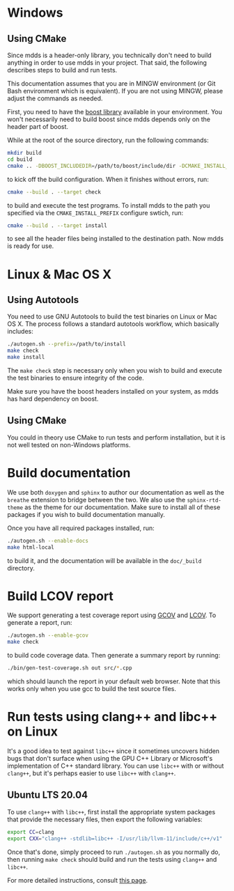 
# Windows

## Using CMake

Since mdds is a header-only library, you technically don't need to build
anything in order to use mdds in your project.  That said, the following
describes steps to build and run tests.

This documentation assumes that you are in MINGW environment (or Git Bash
environment which is equivalent).  If you are not using MINGW, please adjust
the commands as needed.

First, you need to have the [boost library](https://www.boost.org/) available
in your environment.  You won't necessarily need to build boost since mdds
depends only on the header part of boost.

While at the root of the source directory, run the following commands:

```bash
mkdir build
cd build
cmake .. -DBOOST_INCLUDEDIR=/path/to/boost/include/dir -DCMAKE_INSTALL_PREFIX=/path/to/install
```

to kick off the build configuration.  When it finishes without errors, run:

```bash
cmake --build . --target check
```

to build and execute the test programs.  To install mdds to the path you
specified via the `CMAKE_INSTALL_PREFIX` configure swtich, run:

```bash
cmake --build . --target install
```

to see all the header files being installed to the destination path.  Now mdds
is ready for use.


# Linux & Mac OS X

## Using Autotools

You need to use GNU Autotools to build the test binaries on Linux or Mac OS X.
The process follows a standard autotools workflow, which basically includes:

```bash
./autogen.sh --prefix=/path/to/install
make check
make install
```

The `make check` step is necessary only when you wish to build and execute the
test binaries to ensure integrity of the code.

Make sure you have the boost headers installed on your system, as mdds has
hard dependency on boost.

## Using CMake

You could in theory use CMake to run tests and perform installation, but it is
not well tested on non-Windows platforms.

# Build documentation

We use both `doxygen` and `sphinx` to author our documentation as well as
the `breathe` extension to bridge between the two.  We also use the
`sphinx-rtd-theme` as the theme for our documentation.  Make sure to install
all of these packages if you wish to build documentation manually.

Once you have all required packages installed, run:

```bash
./autogen.sh --enable-docs
make html-local
```

to build it, and the documentation will be available in the `doc/_build`
directory.

# Build LCOV report

We support generating a test coverage report using [GCOV](https://gcc.gnu.org/onlinedocs/gcc/Gcov.html)
and [LCOV](https://github.com/linux-test-project/lcov).  To generate a report,
run:

```bash
./autogen.sh --enable-gcov
make check
```

to build code coverage data.  Then generate a summary report by running:

```bash
./bin/gen-test-coverage.sh out src/*.cpp
```

which should launch the report in your default web browser.  Note that this works
only when you use gcc to build the test source files.

# Run tests using clang++ and libc++ on Linux

It's a good idea to test against `libc++` since it sometimes uncovers hidden
bugs that don't surface when using the GPU C++ Library or Microsoft's
implementation of C++ standard library.  You can use `libc++` with or without
`clang++`, but it's perhaps easier to use `libc++` with `clang++`.

## Ubuntu LTS 20.04

To use `clang++` with `libc++`, first install the appropriate system packages
that provide the necessary files, then export the following variables:

```bash
export CC=clang
export CXX="clang++ -stdlib=libc++ -I/usr/lib/llvm-11/include/c++/v1"
```

Once that's done, simply proceed to run `./autogen.sh` as you normally do, then
running `make check` should build and run the tests using `clang++` and `libc++`.

For more detailed instructions, consult [this page](https://libcxx.llvm.org/UsingLibcxx.html).
